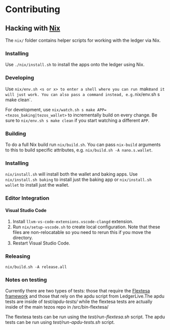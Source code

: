 # Contributing

## Hacking with [Nix](https://nixos.org/nix/)

The `nix/` folder contains helper scripts for working with the ledger via Nix.

### Installing
Use `./nix/install.sh` to install the apps onto the ledger using Nix.

### Developing
Use `nix/env.sh <s or x> to enter a shell where you can run `make` and it will just work. You can also pass a command instead, e.g. `nix/env.sh s make clean`.

For development, use `nix/watch.sh s make APP=<tezos_baking|tezos_wallet>` to incrementally build on every change. Be sure to `nix/env.sh s make clean` if you start watching a different `APP`.

### Building
To do a full Nix build run `nix/build.sh`. You can pass `nix-build` arguments to this to build specific attributes, e.g. `nix/build.sh -A nano.s.wallet`.

### Installing
`nix/install.sh` will install both the wallet and baking apps. Use `nix/install.sh baking` to install just the baking app or `nix/install.sh wallet` to install just the wallet.

### Editor Integration

#### Visual Studio Code

  1. Install `llvm-vs-code-extensions.vscode-clangd` extension.
  2. Run `nix/setup-vscode.sh` to create local configuration. Note that these files are non-relocatable so you need to rerun this if you move the directory.
  3. Restart Visual Studio Code.

### Releasing

`nix/build.sh -A release.all`

### Notes on testing

Currently there are two types of tests: those that require the [Flextesa framework](https://gitlab.com/tezos/flextesa) and those that rely on the apdu script from LedgerLive.The apdu tests are inside of *test/apdu-tests/* while the flextesa tests are actually inside of the main tezos repo in /src/bin-flextesa/

The flextesa tests can be run using the *test/run-flextesa.sh* script.
The apdu tests can be run using *test/run-apdu-tests.sh* script.
